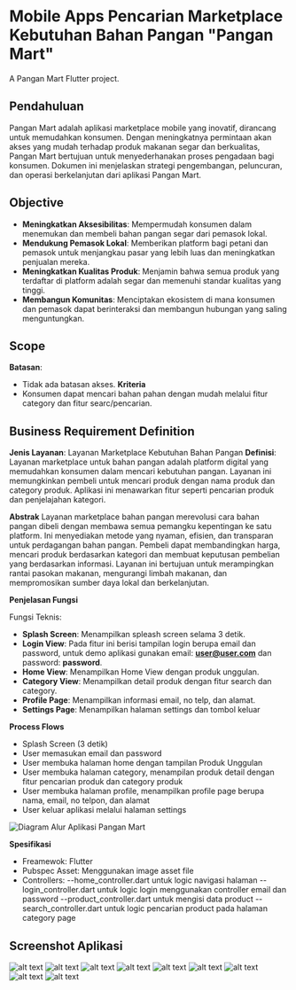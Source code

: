 # Mobile Apps Pencarian Marketplace Kebutuhan Bahan Pangan "Pangan Mart"

A Pangan Mart Flutter project.

## Pendahuluan

Pangan Mart adalah aplikasi marketplace mobile yang inovatif, dirancang untuk memudahkan konsumen. Dengan meningkatnya permintaan akan akses yang mudah terhadap produk makanan segar dan berkualitas, Pangan Mart bertujuan untuk menyederhanakan proses pengadaan bagi konsumen. Dokumen ini menjelaskan strategi pengembangan, peluncuran, dan operasi berkelanjutan dari aplikasi Pangan Mart.

## Objective

- **Meningkatkan Aksesibilitas**: Mempermudah konsumen dalam menemukan dan membeli bahan pangan segar dari pemasok lokal.
- **Mendukung Pemasok Lokal**: Memberikan platform bagi petani dan pemasok untuk menjangkau pasar yang lebih luas dan meningkatkan penjualan mereka.
- **Meningkatkan Kualitas Produk**: Menjamin bahwa semua produk yang terdaftar di platform adalah segar dan memenuhi standar kualitas yang tinggi.
- **Membangun Komunitas**: Menciptakan ekosistem di mana konsumen dan pemasok dapat berinteraksi dan membangun hubungan yang saling menguntungkan.

## Scope

**Batasan**:

- Tidak ada batasan akses.
  **Kriteria**
- Konsumen dapat mencari bahan pahan dengan mudah melalui fitur category dan fitur searc/pencarian.

## Business Requirement Definition

**Jenis Layanan**: Layanan Marketplace Kebutuhan Bahan Pangan
**Definisi**:
Layanan marketplace untuk bahan pangan adalah platform digital yang memudahkan konsumen dalam mencari kebutuhan pangan. Layanan ini memungkinkan pembeli untuk mencari produk dengan nama produk dan category produk. Aplikasi ini menawarkan fitur seperti pencarian produk dan penjelajahan kategori.

**Abstrak**
Layanan marketplace bahan pangan merevolusi cara bahan pangan dibeli dengan membawa semua pemangku kepentingan ke satu platform. Ini menyediakan metode yang nyaman, efisien, dan transparan untuk perdagangan bahan pangan. Pembeli dapat membandingkan harga, mencari produk berdasarkan kategori dan membuat keputusan pembelian yang berdasarkan informasi. Layanan ini bertujuan untuk merampingkan rantai pasokan makanan, mengurangi limbah makanan, dan mempromosikan sumber daya lokal dan berkelanjutan.

**Penjelasan Fungsi**

Fungsi Teknis:

- **Splash Screen**: Menampilkan spleash screen selama 3 detik.
- **Login View**: Pada fitur ini berisi tampilan login berupa email dan password, untuk demo aplikasi gunakan email: **user@user.com** dan password: **password**.
- **Home View**: Menampilkan Home View dengan produk unggulan.
- **Category View**: Menampilkan detail produk dengan fitur search dan category.
- **Profile Page**: Menampilkan informasi email, no telp, dan alamat.
- **Settings Page**: Menampilkan halaman settings dan tombol keluar

**Process Flows**

- Splash Screen (3 detik)
- User memasukan email dan password
- User membuka halaman home dengan tampilan Produk Unggulan
- User membuka halaman category, menampilan produk detail dengan fitur pencarian produk dan category produk
- User membuka halaman profile, menampilkan profile page berupa nama, email, no telpon, dan alamat
- User keluar aplikasi melalui halaman settings

![Diagram Alur Aplikasi Pangan Mart](image.png)

**Spesifikasi**

- Freamewok: Flutter
- Pubspec Asset: Menggunakan image asset file
- Controllers:
  --home_controller.dart untuk logic navigasi halaman
  --login_controller.dart untuk logic login menggunakan controller email dan password
  --product_controller.dart untuk mengisi data product
  --search_controller.dart untuk logic pencarian product pada halaman category page

## Screenshot Aplikasi

![alt text](image-1.png)
![alt text](image-2.png)
![alt text](image-3.png)
![alt text](image-4.png)
![alt text](image-5.png)
![alt text](image-6.png)
![alt text](image-7.png)
![alt text](image-8.png)
![alt text](image-9.png)
